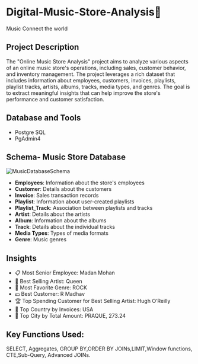 # Digital-Music-Store-Analysis🎵
Music Connect the world


## Project Description
The "Online Music Store Analysis" project aims to analyze various aspects of an online music store's operations, including sales, customer behavior, and inventory management. The project leverages a rich dataset that includes information about employees, customers, invoices, playlists, playlist tracks, artists, albums, tracks, media types, and genres. The goal is to extract meaningful insights that can help improve the store's performance and customer satisfaction.


## Database and Tools
* Postgre SQL
* PgAdmin4

## Schema- Music Store Database  
![MusicDatabaseSchema](https://user-images.githubusercontent.com/112153548/213707717-bfc9f479-52d9-407b-99e1-e94db7ae10a3.png)
- **Employees**: Information about the store's employees
- **Customer**: Details about the customers
- **Invoice**: Sales transaction records
- **Playlist**: Information about user-created playlists
- **Playlist_Track**: Association between playlists and tracks
- **Artist**: Details about the artists
- **Album**: Information about the albums
- **Track**: Details about the individual tracks
- **Media Types**: Types of media formats
- **Genre**: Music genres

## Insights
- 📋 Most Senior Employee: Madan Mohan
- 🎸 Best Selling Artist: Queen
- 🎵 Most Favorite Genre: ROCK
- 💵 Best Customer: R Madhav
- 🏆 Top Spending Customer for Best Selling Artist: Hugh O’Reilly
- 🏴 Top Country by Invoices: USA
- 🌆 Top City by Total Amount: PRAQUE, 273.24

## Key Functions Used:
SELECT, Aggregates, GROUP BY,ORDER BY JOINs,LIMIT,Window functions, CTE,Sub-Query, Advanced JOINs.
